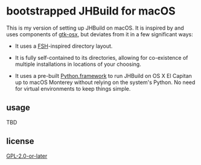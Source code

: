 # bootstrapped JHBuild for macOS

This is my version of setting up JHBuild on macOS. It is inspired by and uses components of [gtk-osx](https://gitlab.gnome.org/GNOME/gtk-osx), but deviates from it in a few significant ways:

- It uses a [FSH](https://refspecs.linuxfoundation.org/FHS_3.0/fhs-3.0.html)-inspired directory layout.

- It is fully self-contained to its directories, allowing for co-existence of multiple installations in locations of your choosing.

- It uses a pre-built [Python.framework](https://gitlab.com/dehesselle/python_macos) to run JHBuild on OS X El Capitan up to macOS Monterey without relying on the system's Python. No need for virtual environments to keep things simple.

## usage

TBD

## license

[GPL-2.0-or-later](LICENSE)
